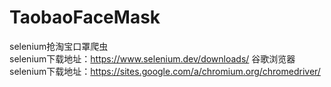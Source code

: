 # TaobaoFaceMask
selenium抢淘宝口罩爬虫  
selenium下载地址：https://www.selenium.dev/downloads/
谷歌浏览器selenium下载地址：https://sites.google.com/a/chromium.org/chromedriver/
